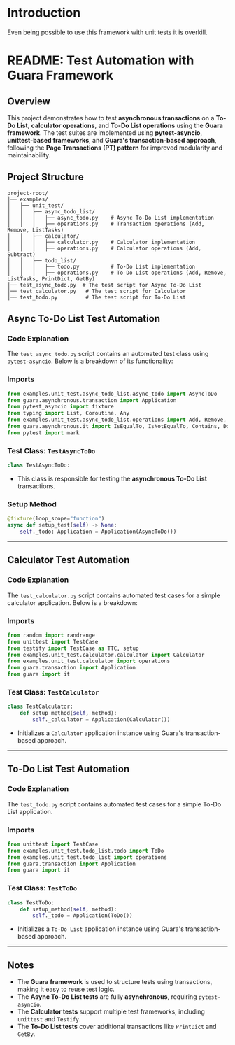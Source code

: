 # Introduction

Even being possible to use this framework with unit tests it is overkill.

# README: Test Automation with Guara Framework

## Overview
This project demonstrates how to test **asynchronous transactions** on a **To-Do List**, **calculator operations**, and **To-Do List operations** using the **Guara framework**. The test suites are implemented using **pytest-asyncio**, **unittest-based frameworks**, and **Guara's transaction-based approach**, following the **Page Transactions (PT) pattern** for improved modularity and maintainability.

## Project Structure
```
project-root/
│── examples/
│   ├── unit_test/
│   │   ├── async_todo_list/
│   │   │   ├── async_todo.py    # Async To-Do List implementation
│   │   │   ├── operations.py    # Transaction operations (Add, Remove, ListTasks)
│   │   ├── calculator/
│   │   │   ├── calculator.py    # Calculator implementation
│   │   │   ├── operations.py    # Calculator operations (Add, Subtract)
│   │   ├── todo_list/
│   │   │   ├── todo.py          # To-Do List implementation
│   │   │   ├── operations.py    # To-Do List operations (Add, Remove, ListTasks, PrintDict, GetBy)
│── test_async_todo.py  # The test script for Async To-Do List
│── test_calculator.py   # The test script for Calculator
│── test_todo.py         # The test script for To-Do List
```

## Async To-Do List Test Automation
### Code Explanation
The `test_async_todo.py` script contains an automated test class using `pytest-asyncio`. Below is a breakdown of its functionality:

### Imports
```python
from examples.unit_test.async_todo_list.async_todo import AsyncToDo
from guara.asynchronous.transaction import Application
from pytest_asyncio import fixture
from typing import List, Coroutine, Any
from examples.unit_test.async_todo_list.operations import Add, Remove, ListTasks
from guara.asynchronous.it import IsEqualTo, IsNotEqualTo, Contains, DoesNotContain
from pytest import mark
```

### Test Class: `TestAsyncToDo`
```python
class TestAsyncToDo:
```
- This class is responsible for testing the **asynchronous To-Do List** transactions.

### Setup Method
```python
@fixture(loop_scope="function")
async def setup_test(self) -> None:
    self._todo: Application = Application(AsyncToDo())
```

---

## Calculator Test Automation
### Code Explanation
The `test_calculator.py` script contains automated test cases for a simple calculator application. Below is a breakdown:

### Imports
```python
from random import randrange
from unittest import TestCase
from testify import TestCase as TTC, setup
from examples.unit_test.calculator.calculator import Calculator
from examples.unit_test.calculator import operations
from guara.transaction import Application
from guara import it
```

### Test Class: `TestCalculator`
```python
class TestCalculator:
    def setup_method(self, method):
        self._calculator = Application(Calculator())
```
- Initializes a `Calculator` application instance using Guara's transaction-based approach.

---

## To-Do List Test Automation
### Code Explanation
The `test_todo.py` script contains automated test cases for a simple To-Do List application.

### Imports
```python
from unittest import TestCase
from examples.unit_test.todo_list.todo import ToDo
from examples.unit_test.todo_list import operations
from guara.transaction import Application
from guara import it
```

### Test Class: `TestToDo`
```python
class TestToDo:
    def setup_method(self, method):
        self._todo = Application(ToDo())
```
- Initializes a `To-Do List` application instance using Guara's transaction-based approach.

---

## Notes
- The **Guara framework** is used to structure tests using transactions, making it easy to reuse test logic.
- The **Async To-Do List tests** are fully **asynchronous**, requiring `pytest-asyncio`.
- The **Calculator tests** support multiple test frameworks, including `unittest` and `Testify`.
- The **To-Do List tests** cover additional transactions like `PrintDict` and `GetBy`.


